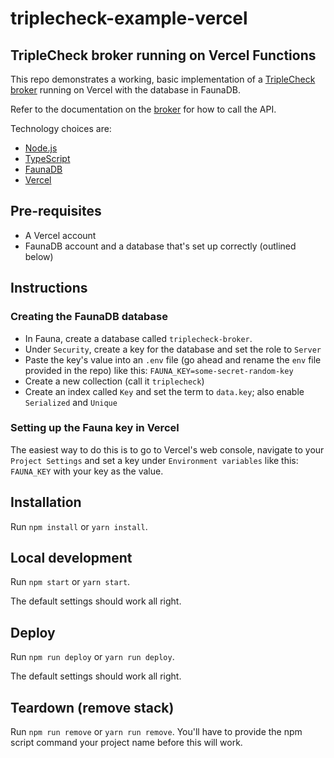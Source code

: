 # triplecheck-example-vercel

## TripleCheck broker running on Vercel Functions

This repo demonstrates a working, basic implementation of a [TripleCheck broker](https://github.com/mikaelvesavuori/triplecheck-broker) running on Vercel with the database in FaunaDB.

Refer to the documentation on the [broker](https://github.com/mikaelvesavuori/triplecheck-broker) for how to call the API.

Technology choices are:

- [Node.js](https://nodejs.org/en/)
- [TypeScript](https://www.typescriptlang.org)
- [FaunaDB](https://fauna.com)
- [Vercel](https://vercel.com/)

## Pre-requisites

- A Vercel account
- FaunaDB account and a database that's set up correctly (outlined below)

## Instructions

### Creating the FaunaDB database

- In Fauna, create a database called `triplecheck-broker`.
- Under `Security`, create a key for the database and set the role to `Server`
- Paste the key's value into an `.env` file (go ahead and rename the `env` file provided in the repo) like this: `FAUNA_KEY=some-secret-random-key`
- Create a new collection (call it `triplecheck`)
- Create an index called `Key` and set the term to `data.key`; also enable `Serialized` and `Unique`

### Setting up the Fauna key in Vercel

The easiest way to do this is to go to Vercel's web console, navigate to your `Project Settings` and set a key under `Environment variables` like this: `FAUNA_KEY` with your key as the value.

## Installation

Run `npm install` or `yarn install`.

## Local development

Run `npm start` or `yarn start`.

The default settings should work all right.

## Deploy

Run `npm run deploy` or `yarn run deploy`.

The default settings should work all right.

## Teardown (remove stack)

Run `npm run remove` or `yarn run remove`. You'll have to provide the npm script command your project name before this will work.
